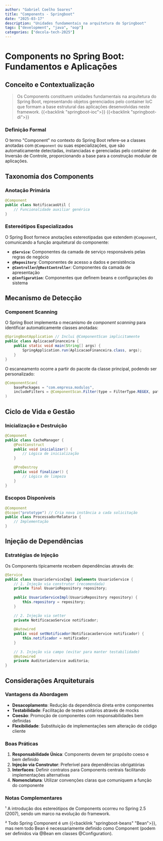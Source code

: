 ```yaml
---
author: "Gabriel Coelho Soares"
title: "Components - Springboot"
date: "2025-03-17"
description: "Unidades fundamentais na arquitetura do Springboot"
tags: ["development", "java", "oop"]
categories: ["decola-tech-2025"]
---
```

# Components no Spring Boot: Fundamentos e Aplicações

## Conceito e Contextualização

> Os Components constituem unidades fundamentais na arquitetura do Spring Boot, representando objetos gerenciados pelo container IoC que formam a base estrutural das aplicações desenvolvidas neste framework. {{<backlink "springboot-ioc">}} {{<backlink "springboot-di">}}

### Definição Formal

O termo "Component" no contexto do Spring Boot refere-se a classes anotadas com `@Component` ou suas especializações, que são automaticamente detectadas, instanciadas e gerenciadas pelo container de Inversão de Controle, proporcionando a base para a construção modular de aplicações.

## Taxonomia dos Components

### Anotação Primária

```java
@Component
public class NotificacaoUtil {
    // Funcionalidade auxiliar genérica
}
```

### Estereótipos Especializados

O Spring Boot fornece anotações estereotipadas que estendem `@Component`, comunicando a função arquitetural do componente:

- **`@Service`**: Componentes da camada de serviço responsáveis pelas regras de negócio
- **`@Repository`**: Componentes de acesso a dados e persistência
- **`@Controller`/`@RestController`**: Componentes da camada de apresentação
- **`@Configuration`**: Componentes que definem beans e configurações do sistema

## Mecanismo de Detecção

### Component Scanning

O Spring Boot implementa o mecanismo de _component scanning_ para identificar automaticamente classes anotadas:

```java
@SpringBootApplication // Inclui @ComponentScan implicitamente
public class AplicacaoFinanceira {
    public static void main(String[] args) {
        SpringApplication.run(AplicacaoFinanceira.class, args);
    }
}
```

O escaneamento ocorre a partir do pacote da classe principal, podendo ser personalizado:

```java
@ComponentScan(
    basePackages = "com.empresa.modulos",
    includeFilters = @ComponentScan.Filter(type = FilterType.REGEX, pattern = ".*Service")
)
```

## Ciclo de Vida e Gestão

### Inicialização e Destruição

```java
@Component
public class CacheManager {
    @PostConstruct
    public void inicializar() {
        // Lógica de inicialização
    }
    
    @PreDestroy
    public void finalizar() {
        // Lógica de limpeza
    }
}
```

### Escopos Disponíveis

```java
@Component
@Scope("prototype") // Cria nova instância a cada solicitação
public class ProcessadorRelatorio {
    // Implementação
}
```

## Injeção de Dependências

### Estratégias de Injeção

Os Components tipicamente recebem dependências através de:

```java
@Service
public class UsuarioServiceImpl implements UsuarioService {
    // 1. Injeção via construtor (recomendada)
    private final UsuarioRepository repository;
    
    public UsuarioServiceImpl(UsuarioRepository repository) {
        this.repository = repository;
    }
    
    // 2. Injeção via setter
    private NotificacaoService notificador;
    
    @Autowired
    public void setNotificador(NotificacaoService notificador) {
        this.notificador = notificador;
    }
    
    // 3. Injeção via campo (evitar para manter testabilidade)
    @Autowired
    private AuditoriaService auditoria;
}
```

## Considerações Arquiteturais

### Vantagens da Abordagem

- **Desacoplamento**: Redução da dependência direta entre componentes
- **Testabilidade**: Facilitação de testes unitários através de mocks
- **Coesão**: Promoção de componentes com responsabilidades bem definidas
- **Flexibilidade**: Substituição de implementações sem alteração de código cliente

### Boas Práticas

1. **Responsabilidade Única**: Components devem ter propósito coeso e bem definido
2. **Injeção via Construtor**: Preferível para dependências obrigatórias
3. **Interfaces**: Definir contratos para Components centrais facilitando implementações alternativas
4. **Nomenclatura**: Utilizar convenções claras que comuniquem a função do componente

### Notas Complementares

¹ A introdução dos estereótipos de Components ocorreu no Spring 2.5 (2007), sendo um marco na evolução do framework.

² Todo Spring Component é um {{<backlink "springboot-beans" "Bean">}}, mas nem todo Bean é necessariamente definido como Component (podem ser definidos via @Bean em classes @Configuration).

